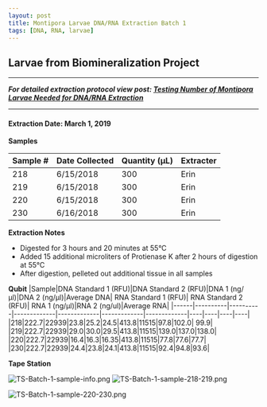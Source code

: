 ```yaml
---
layout: post
title: Montipora Larvae DNA/RNA Extraction Batch 1
tags: [DNA, RNA, larvae]
---
```


## Larvae from Biomineralization Project

--- 
***For detailed extraction protocol view post: [Testing Number of Montipora Larvae Needed for DNA/RNA Extraction](https://meschedl.github.io/MESPutnam_Open_Lab_Notebook/Montipora-Larvae-DNA-RNA-Test/)***

---


#### Extraction Date: March 1, 2019
**Samples**

|Sample #|Date Collected|Quantity (µL)|Extracter|
|-----|-------|------|------|
|218|6/15/2018|300|Erin|
|219|6/15/2018|300|Erin|
|220|6/15/2018|300|Erin|
|230|6/16/2018|300|Erin|

**Extraction Notes**
- Digested for 3 hours and 20 minutes at 55°C
- Added 15 additional microliters of Protienase K after 2 hours of digestion at 55°C
- After digestion, pelleted out additional tissue in all samples

**Qubit**
|Sample|DNA Standard 1 (RFU)|DNA Standard 2 (RFU)|DNA 1 (ng/µl)|DNA 2 (ng/µl)|Average DNA| RNA Standard 1 (RFU)| RNA Standard 2 (RFU)| RNA 1 (ng/µl)|RNA 2 (ng/ul)|Average RNA|
|------|----------|----------|-------------|-------------|-------------|-------------|----|----|----|----|
|218|222.7|22939|23.8|25.2|24.5|413.8|11515|97.8|102.0| 99.9|
|219|222.7|22939|29.0|30.0|29.5|413.8|11515|139.0|137.0|138.0|
|220|222.7|22939|16.4|16.3|16.35|413.8|11515|77.8|77.6|77.7|
|230|222.7|22939|24.4|23.8|24.1|413.8|11515|92.4|94.8|93.6|

**Tape Station**

![TS-Batch-1-sample-info.png](~/desktop/TS-Batch-1-sample-info.png)
![TS-Batch-1-sample-218-219.png](~/desktop/Screen1.png)

![TS-Batch-1-sample-220-230.png](~/desktop/Screen2.png)


